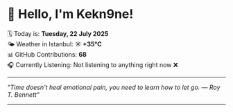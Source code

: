# 👋 Hello, I'm Kekn9ne!

🗓️ Today is: **Tuesday, 22 July 2025**  
🌤️ Weather in Istanbul: **☀️   +35°C**  
📊 GitHub Contributions: **68**  
🎧 Currently Listening: Not listening to anything right now ❌

---

_"Time doesn't heal emotional pain, you need to learn how to let go. — *Roy T. Bennett*"_

---
